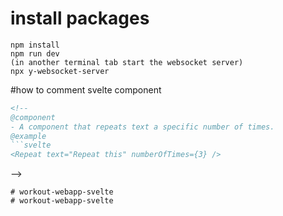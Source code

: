 # install packages
```
npm install
npm run dev
(in another terminal tab start the websocket server)
npx y-websocket-server
```

#how to comment svelte component

```html
<!--
@component
- A component that repeats text a specific number of times.
@example
```svelte
<Repeat text="Repeat this" numberOfTimes={3} />
```
-->
```# workout-webapp-svelte
# workout-webapp-svelte
# workout-webapp-svelte
